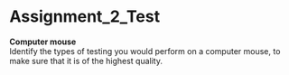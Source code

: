 # Assignment_2_Test

**Computer mouse**<br />
Identify the types of testing you would perform on a computer mouse, to
make sure that it is of the highest quality.<br /><br />



